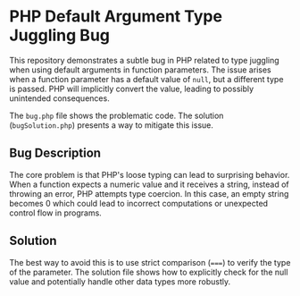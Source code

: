 # PHP Default Argument Type Juggling Bug

This repository demonstrates a subtle bug in PHP related to type juggling when using default arguments in function parameters.  The issue arises when a function parameter has a default value of `null`, but a different type is passed. PHP will implicitly convert the value, leading to possibly unintended consequences.

The `bug.php` file shows the problematic code.  The solution (`bugSolution.php`) presents a way to mitigate this issue.

## Bug Description

The core problem is that PHP's loose typing can lead to surprising behavior.  When a function expects a numeric value and it receives a string,  instead of throwing an error,  PHP attempts type coercion.  In this case, an empty string becomes 0 which could lead to incorrect computations or unexpected control flow in programs.

## Solution

The best way to avoid this is to use strict comparison (`===`) to verify the type of the parameter.  The solution file shows how to explicitly check for the null value and potentially handle other data types more robustly.